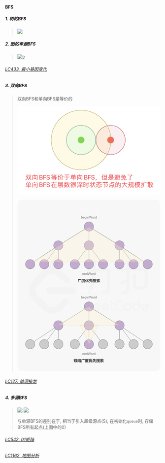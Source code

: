 #### BFS

##### 1. 树的BFS
> <img src="https://imgconvert.csdnimg.cn/aHR0cHM6Ly9waWMubGVldGNvZGUtY24uY29tLzc1ZmM0MmEyY2ZhY2Y2ZTQxYTg2YjM0YjE4NjFkMmNkY2QyOTY1YjIwZDhlYmMwYTZkY2M0MWJiMWZiY2VhMzEtQkZTLWFuZC1ERlMtQWxnb3JpdGhtcy5wbmc?x-oss-process=image/format,png">


##### 2. 图的单源BFS
> <img src="https://pic.leetcode-cn.com/a3f28eeb94837d510ad7360e756881059e65ca78489d4d9bae6973884b9870bb-%E5%8D%95%E6%BA%90BFS.gif">2

###### [LC433. 最小基因变化](/markdown/LC433.%20%E6%9C%80%E5%B0%8F%E5%9F%BA%E5%9B%A0%E5%8F%98%E5%8C%96.md)


##### 3. 双向BFS
> 双向BFS和单向BFS是等价的
>
> ![双向BFS](/appendix/%E5%8F%8C%E5%90%91BFS.png)
> 
> ![双向BFS-2](/appendix/%E5%8F%8C%E5%90%91BFS-2.png)

###### [LC127. 单词接龙](/workspace/127.%E5%8D%95%E8%AF%8D%E6%8E%A5%E9%BE%99.cpp)


##### 4. 多源BFS
> <img src="https://pic.leetcode-cn.com/be6bdff2b8d983d2135e5d2675b4dae750fef16104c904e462d9b1d64ef6d8ed-%E5%A4%9A%E6%BA%90BFS.gif">
> 
> <img src="https://assets.leetcode-cn.com/solution-static/542/fig1.PNG">
>
> 与单源BFS的差别在于, 相当于引入超级源点(S), 在初始化`queue`时, 存储BFS所有起点(上图中的0)

###### [LC542. 01矩阵](/workspace/542.01-%E7%9F%A9%E9%98%B5.cpp)

###### [LC1162. 地图分析](/workspace/1162.%E5%9C%B0%E5%9B%BE%E5%88%86%E6%9E%90.cpp)